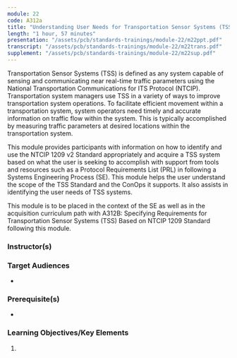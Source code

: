 ```yaml
---
module: 22
code: A312a
title: "Understanding User Needs for Transportation Sensor Systems (TSS) Based on NTCIP 1209 Standard"
length: "1 hour, 57 minutes"
presentation: "/assets/pcb/standards-trainings/module-22/m22ppt.pdf"
transcript: "/assets/pcb/standards-trainings/module-22/m22trans.pdf"
supplement: "/assets/pcb/standards-trainings/module-22/m22sup.pdf"
---
```

Transportation Sensor Systems (TSS) is defined as any system capable of sensing and communicating near real-time traffic parameters using the National Transportation Communications for ITS Protocol (NTCIP). Transportation system managers use TSS in a variety of ways to improve transportation system operations. To facilitate efficient movement within a transportation system, system operators need timely and accurate information on traffic flow within the system. This is typically accomplished by measuring traffic parameters at desired locations within the transportation system.

This module provides participants with information on how to identify and use the NTCIP 1209 v2 Standard appropriately and acquire a TSS system based on what the user is seeking to accomplish with support from tools and resources such as a Protocol Requirements List (PRL) in following a Systems Engineering Process (SE). This module helps the user understand the scope of the TSS Standard and the ConOps it supports. It also assists in identifying the user needs of TSS systems.

This module is to be placed in the context of the SE as well as in the acquisition curriculum path with A312B: Specifying Requirements for Transportation Sensor Systems (TSS) Based on NTCIP 1209 Standard following this module.

### Instructor(s)


### Target Audiences
* 

### Prerequisite(s)
* 

### Learning Objectives/Key Elements
1. 